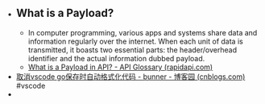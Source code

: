 - ## What is a Payload?
	- In computer programming, various apps and systems share data and information regularly over the internet. When each unit of data is transmitted, it boasts two essential parts: the header/overhead identifier and the actual information dubbed payload.
	- [What is a Payload in API? - API Glossary (rapidapi.com)](https://rapidapi.com/blog/api-glossary/payload/)
- [取消vscode go保存时自动格式化代码 - bunner - 博客园 (cnblogs.com)](https://www.cnblogs.com/bunner/p/15839826.html) #vscode
-